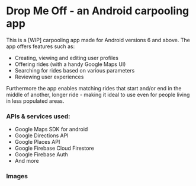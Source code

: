 # Drop Me Off - an Android carpooling app
This is a [WIP] carpooling app made for Android versions 6 and above. The app offers features such as: 
- Creating, viewing and editing user profiles 
- Offering rides (with a handy Google Maps UI)
- Searching for rides based on various parameters
- Reviewing user experiences

Furthermore the app enables matching rides that start and/or end in the middle of another, longer ride - making it ideal to use even for people living in less populated areas.

### APIs & services used:
- Google Maps SDK for android
- Google Directions API
- Google Places API
- Google Firebase Cloud Firestore
- Google Firebase Auth
- And more

### Images
